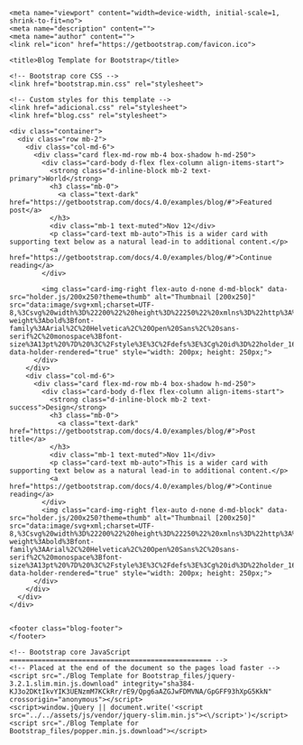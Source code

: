 <html lang="en"><head><meta http-equiv="Content-Type" content="text/html; charset=UTF-8">
    
    <meta name="viewport" content="width=device-width, initial-scale=1, shrink-to-fit=no">
    <meta name="description" content="">
    <meta name="author" content="">
    <link rel="icon" href="https://getbootstrap.com/favicon.ico">

    <title>Blog Template for Bootstrap</title>

    <!-- Bootstrap core CSS -->
    <link href="bootstrap.min.css" rel="stylesheet">

    <!-- Custom styles for this template -->
    <link href="adicional.css" rel="stylesheet">
    <link href="blog.css" rel="stylesheet">
  </head>

  <body cz-shortcut-listen="true">

    <div class="container">
      <div class="row mb-2">
        <div class="col-md-6">
          <div class="card flex-md-row mb-4 box-shadow h-md-250">
            <div class="card-body d-flex flex-column align-items-start">
              <strong class="d-inline-block mb-2 text-primary">World</strong>
              <h3 class="mb-0">
                <a class="text-dark" href="https://getbootstrap.com/docs/4.0/examples/blog/#">Featured post</a>
              </h3>
              <div class="mb-1 text-muted">Nov 12</div>
              <p class="card-text mb-auto">This is a wider card with supporting text below as a natural lead-in to additional content.</p>
              <a href="https://getbootstrap.com/docs/4.0/examples/blog/#">Continue reading</a>
            </div>

            <img class="card-img-right flex-auto d-none d-md-block" data-src="holder.js/200x250?theme=thumb" alt="Thumbnail [200x250]" src="data:image/svg+xml;charset=UTF-8,%3Csvg%20width%3D%22200%22%20height%3D%22250%22%20xmlns%3D%22http%3A%2F%2Fwww.w3.org%2F2000%2Fsvg%22%20viewBox%3D%220%200%20200%20250%22%20preserveAspectRatio%3D%22none%22%3E%3Cdefs%3E%3Cstyle%20type%3D%22text%2Fcss%22%3E%23holder_1680610edc4%20text%20%7B%20fill%3A%23eceeef%3Bfont-weight%3Abold%3Bfont-family%3AArial%2C%20Helvetica%2C%20Open%20Sans%2C%20sans-serif%2C%20monospace%3Bfont-size%3A13pt%20%7D%20%3C%2Fstyle%3E%3C%2Fdefs%3E%3Cg%20id%3D%22holder_1680610edc4%22%3E%3Crect%20width%3D%22200%22%20height%3D%22250%22%20fill%3D%22%2355595c%22%3E%3C%2Frect%3E%3Cg%3E%3Ctext%20x%3D%2256.203125%22%20y%3D%22131%22%3EThumbnail%3C%2Ftext%3E%3C%2Fg%3E%3C%2Fg%3E%3C%2Fsvg%3E" data-holder-rendered="true" style="width: 200px; height: 250px;">
          </div>
        </div>
        <div class="col-md-6">
          <div class="card flex-md-row mb-4 box-shadow h-md-250">
            <div class="card-body d-flex flex-column align-items-start">
              <strong class="d-inline-block mb-2 text-success">Design</strong>
              <h3 class="mb-0">
                <a class="text-dark" href="https://getbootstrap.com/docs/4.0/examples/blog/#">Post title</a>
              </h3>
              <div class="mb-1 text-muted">Nov 11</div>
              <p class="card-text mb-auto">This is a wider card with supporting text below as a natural lead-in to additional content.</p>
              <a href="https://getbootstrap.com/docs/4.0/examples/blog/#">Continue reading</a>
            </div>
            <img class="card-img-right flex-auto d-none d-md-block" data-src="holder.js/200x250?theme=thumb" alt="Thumbnail [200x250]" src="data:image/svg+xml;charset=UTF-8,%3Csvg%20width%3D%22200%22%20height%3D%22250%22%20xmlns%3D%22http%3A%2F%2Fwww.w3.org%2F2000%2Fsvg%22%20viewBox%3D%220%200%20200%20250%22%20preserveAspectRatio%3D%22none%22%3E%3Cdefs%3E%3Cstyle%20type%3D%22text%2Fcss%22%3E%23holder_1680610edc8%20text%20%7B%20fill%3A%23eceeef%3Bfont-weight%3Abold%3Bfont-family%3AArial%2C%20Helvetica%2C%20Open%20Sans%2C%20sans-serif%2C%20monospace%3Bfont-size%3A13pt%20%7D%20%3C%2Fstyle%3E%3C%2Fdefs%3E%3Cg%20id%3D%22holder_1680610edc8%22%3E%3Crect%20width%3D%22200%22%20height%3D%22250%22%20fill%3D%22%2355595c%22%3E%3C%2Frect%3E%3Cg%3E%3Ctext%20x%3D%2256.203125%22%20y%3D%22131%22%3EThumbnail%3C%2Ftext%3E%3C%2Fg%3E%3C%2Fg%3E%3C%2Fsvg%3E" data-holder-rendered="true" style="width: 200px; height: 250px;">
          </div>
        </div>
      </div>
    </div>


    <footer class="blog-footer">
    </footer>

    <!-- Bootstrap core JavaScript
    ================================================== -->
    <!-- Placed at the end of the document so the pages load faster -->
    <script src="./Blog Template for Bootstrap_files/jquery-3.2.1.slim.min.js.download" integrity="sha384-KJ3o2DKtIkvYIK3UENzmM7KCkRr/rE9/Qpg6aAZGJwFDMVNA/GpGFF93hXpG5KkN" crossorigin="anonymous"></script>
    <script>window.jQuery || document.write('<script src="../../assets/js/vendor/jquery-slim.min.js"><\/script>')</script>
    <script src="./Blog Template for Bootstrap_files/popper.min.js.download"></script>
</body></html>
